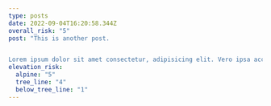 ```yaml
---
type: posts
date: 2022-09-04T16:20:58.344Z
overall_risk: "5"
post: "T﻿his is another post.


Lorem ipsum dolor sit amet consectetur, adipisicing elit. Vero ipsa accusantium laudantium, quibusdam autem, aliquid sapiente ipsum aut, unde tempore adipisci dolorum voluptas voluptatem illum."
elevation_risk:
  alpine: "5"
  tree_line: "4"
  below_tree_line: "1"
---
```

